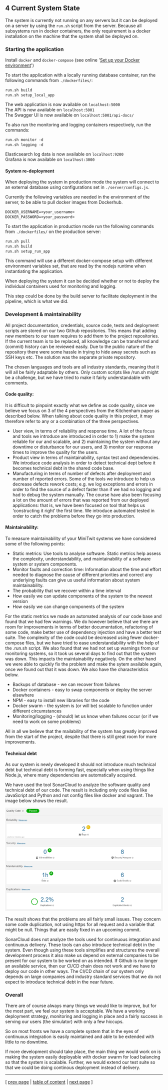 ## 4 Current System State

The system is currently not running on any servers but it can be deployed on a server by using the `run.sh` script from the server. Because all subsystems run in docker containers, the only requirement is a docker installation on the machine that the system shall be deployed on.

### Starting the application
Install `docker` and `docker-compose` (see online '[Set up your Docker environment](https://docs.docker.com/get-started/)')

To start the application with a locally running database container, run the following commands from `./dockerfiles/`:
```
run.sh build
run.sh setup_local_app
```
The web application is now available on `localhost:5000`  
The API is now available on `localhost:5001`  
The Swagger UI is now available on `localhost:5001/api-docs/`  

To also run the monitoring and logging containers respectively, run the commands:
```
run.sh monitor -d
run.sh logging -d
```
Elasticsearch log data is now available on `localhost:9200`  
Grafana is now available on `localhost:3000`


#### System re-deployment
When deploying the system in production mode the system will connect to an external database using configurations set in `./server/configs.js`.

Currently the following variables are needed in the environment of the server, to be able to pull docker images from Dockerhub.
```
DOCKER_USERNAME=<your_username>
DOCKER_PASSWORD=<your_password>
```

To start the application in production mode run the following commands from `./dockerfiles/` on the production server:
```
run.sh pull
run.sh build
run.sh setup_run_app
```

This command will use a different docker-compose setup with different environment variables set, that are read by the nodejs runtime when instantiating the application.

When deploying the system it can be decided whether or not to deploy the individual containers used for monitoring and logging. 

This step could be done by the build server to facilitate deployment in the pipeline, which is what we did.

### Development & maintainability
All project documentation, credentials, source code, tests and deployment scripts are stored on our two Github repositories. This means that adding new members to our team requires to add them to the project repositories. If the current team is to be replaced, all knowledge can be transferred and (commit) history can be reviewed easily. Due to the public nature of the repository there were some hassle in trying to hide away secrets such as SSH keys etc. The solution was the separate private repository.

The chosen languages and tools are all industry standards, meaning that it will all be fairly adaptable by others. Only custom scripts like /run.sh might be a challenge, but we have tried to make it fairly understandable with comments.

#### Code quality:
It is difficult to pinpoint exactly what we define as code quality, since we believe we focus on 3 of the 4 perspectives from the Kitchenham paper as described below. When talking about code quality in this project, it may therefore refer to any or a combination of the three perspectives. 
- User view, in terms of reliability and response time. A lot of the focus and tools we introduce are introduced in order to 1) make the system reliable for our and scalable, and 2) maintaining the system without any downtime or disturbance for our users, and 3) monitor our response times to improve the quality for the users.
- Product view in terms of maintainability, syntax test and dependencies. We introduce code analysis in order to detect technical dept before it becomes technical debt in the shared code base. 
- Manufacturing in terms of number of defects after deployment and number of reported errors. Some of the tools we introduce to help us decrease defects rework costs; e.g. we log exceptions and errors in order to find the source of a defect faster than if we had no logging and had to debug the system manually. The course have also been focusing a lot on the amount of errors that was reported from our deployed applications: that is, we have been focused on tool that helps us ‘constructing it right’ the first time. We introduce automated tested in order to catch the problems before they go into production.

#### Maintainability:
To measure maintainability of your MiniTwit systems we have considered some of the following points:
- Static metrics: Use tools to analyse software. Static metrics help assess the complexity, understandability, and maintainability of a software system or system components.
- Monitor faults and correction time: Information about the time and effort needed to diagnose the cause of different priorities and correct any underlying faults can give us useful information about system maintainability.
- The probability that we recover within a time interval
- How easily we can update components of the system to the newest version
- How easily we can change components of the system

For the static metrics we made an automated analysis of our code base and found that we had few warnings. We do however believe that we there are room for improvements in terms of better documentation, refactoring of some code, make better use of dependency injection and have a better test suite. The complexity of the code could be decreased using fewer docker-compose files, but we have tried to ease understandability with the help of the .run.sh script. We also found that we had not set up warnings from our monitoring systems, so it took us several days to find out that the system was down. This impacts the maintainability negatively. On the other hand we were able to quickly fix the problem and make the sytem available again, once we found out that it was down. We also have the characteristics below.
- Backups of database - we can recover from failures
- Docker containers - easy to swap components or deploy the server elsewhere
- NPM - easy to install new libraries for the code
- Docker swarm - the system is (or will be) scalable to function under different circumstances
- Monitoring/logging - (should) let us know when failures occur (or if we need to work on some problems)

All in all we believe that the mailability of the system has greatly improved from the start of the project, despite that there is still great room for more improvements. 

#### Technical debt
As our system is newly developed it should not introduce much technical debt but technical debt is forming fast, especially when using things like Node.js, where many dependencies are automatically acquired.

We have used the tool SonarCloud to analyze the software quality and technical debt of our code. The result is including only code files like JavaScript and Python and not config files like docker and vagrant. The image below shows the result.

![SonarCloud Overview](../images/ch4_sonarcloud_1.png)

The result shows that the problems are all fairly small issues. They concern some code duplication, not using https for all request and a variable that might be null. Things that are easily fixed in an upcoming commit.

SonarCloud does not analyze the tools used for continuous integration and continuous delivery. These tools can also introduce technical debt in the system. Even though using these tools simplifies and structures the overall development process it also make us depend on external companies to be present for our system to be worked on as intended. If Github is no longer an available service, then our CI/CD chain does not work and we have to deploy our code in other ways. The CI/CD chain of our system only depends on large companies and industry standard services that we do not expect to introduce technical debt in the near future.

### Overall
There are of course always many things we would like to improve, but for the most part, we feel our system is acceptable. We have a working deployment strategy, monitoring and logging in place and a fairly success in serving our users (the simulator) with only a few hiccups.

So on most fronts we have a complete system that in the eyes of continuous integration is easily maintained and able to be extended with little to no downtime.

If more development should take place, the main thing we would work on is making the system easily deployable with docker swarm for load balancing so that the system is scalable. Further, we would extend our test suite so that we could be doing continous deployment instead of delivery.

---
[ [prev page](../chapters/305_scaling_and_load_balancing.md) | [table of content](../table_of_content.md) | [next page](../chapters/401_lessons_learned_perspective.md) ]
